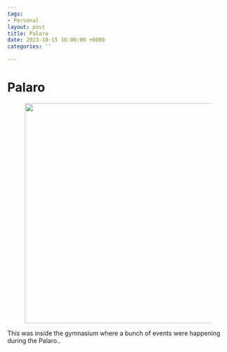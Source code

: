 ```yaml
---
tags:
- Personal
layout: post
title: Palaro
date: 2023-10-15 16:00:00 +0000
categories: ''

---
```

# Palaro

<figure><img src="https://i.imgur.com/tsaFfoQ.png" style="width:500px;"> </figure>


This was inside the gymnasium where a bunch of events were happening during the Palaro..


